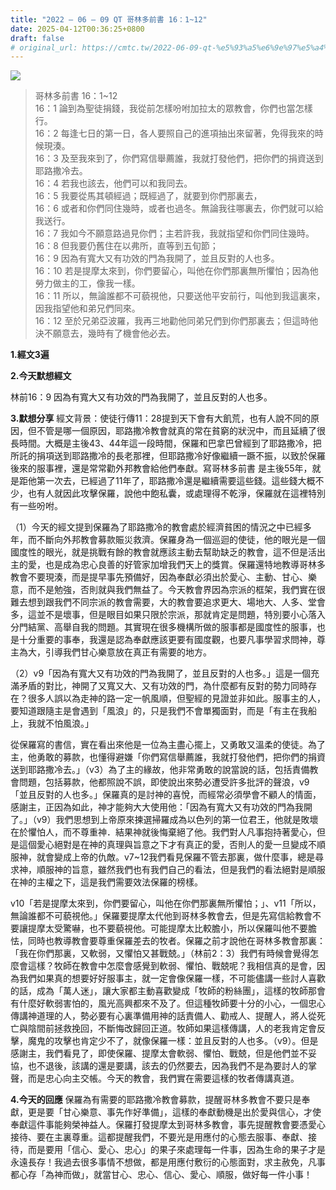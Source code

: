 ```yaml
---
title: "2022 – 06 – 09 QT 哥林多前書 16：1~12"
date: 2025-04-12T00:36:25+0800
draft: false
# original_url: https://cmtc.tw/2022-06-09-qt-%e5%93%a5%e6%9e%97%e5%a4%9a%e5%89%8d%e6%9b%b8-16%ef%bc%9a112
---
```


![](/images/qt.jpg)
> 哥林多前書 16：1\~12  
> 16：1 論到為聖徒捐錢，我從前怎樣吩咐加拉太的眾教會，你們也當怎樣行。  
> 16：2 每逢七日的第一日，各人要照自己的進項抽出來留著，免得我來的時候現湊。  
> 16：3 及至我來到了，你們寫信舉薦誰，我就打發他們，把你們的捐資送到耶路撒冷去。  
> 16：4 若我也該去，他們可以和我同去。  
> 16：5 我要從馬其頓經過；既經過了，就要到你們那裏去，  
> 16：6 或者和你們同住幾時，或者也過冬。無論我往哪裏去，你們就可以給我送行。  
> 16：7 我如今不願意路過見你們；主若許我，我就指望和你們同住幾時。  
> 16：8 但我要仍舊住在以弗所，直等到五旬節；  
> 16：9 因為有寬大又有功效的門為我開了，並且反對的人也多。  
> 16：10 若是提摩太來到，你們要留心，叫他在你們那裏無所懼怕；因為他勞力做主的工，像我一樣。  
> 16：11 所以，無論誰都不可藐視他，只要送他平安前行，叫他到我這裏來，因我指望他和弟兄們同來。  
> 16：12 至於兄弟亞波羅，我再三地勸他同弟兄們到你們那裏去；但這時他決不願意去，幾時有了機會他必去。

**1.經文3遍**

**2.今天默想經文**
  
林前16：9 因為有寬大又有功效的門為我開了，並且反對的人也多。

**3.默想分享**
經文背景：使徒行傳11：28提到天下會有大飢荒，也有人說不同的原因，但不管是哪一個原因，耶路撒冷教會就真的常在貧窮的狀況中，而且延續了很長時間。大概是主後43、44年這一段時間，保羅和巴拿巴曾經到了耶路撒冷，把所託的捐項送到耶路撒冷的長老那裡，但耶路撒冷好像繼續一蹶不振，以致於保羅後來的服事裡，還是常常勸外邦教會給他們奉獻。寫哥林多前書 是主後55年，就是距他第一次去，已經過了11年了，耶路撒冷還是繼續需要這些錢。這些錢大概不少，也有人就因此攻擊保羅，說他中飽私囊，或處理得不乾淨，保羅就在這裡特別有一些吩咐。

（1）今天的經文提到保羅為了耶路撒冷的教會處於經濟貧困的情況之中已經多年，而不斷向外邦教會募款賑災救濟。保羅身為一個巡迴的使徒，他的眼光是一個國度性的眼光，就是挑戰有餘的教會就應該主動去幫助缺乏的教會，這不但是活出主的愛，也是成為忠心良善的好管家加增我們天上的獎賞。保羅還特地教導哥林多教會不要現湊，而是提早事先預備好，因為奉獻必須出於愛心、主動、甘心、樂意，而不是勉強，否則就與我們無益了。今天教會界因為宗派的框架，我們實在很難去想到跟我們不同宗派的教會需要，大的教會要追求更大、場地大、人多、堂會多，這並不是壞事，但是眼目如果只限於宗派，那就肯定是問題，特別要小心落入分門結黨、高舉自我的問題。其實現在很多機構所做的服事都是國度性的服事，也是十分重要的事奉，我還是認為奉獻應該更要有國度觀，也要凡事學習求問神，尊主為大，引導我們甘心樂意放在真正有需要的地方。

（2）v9「因為有寬大又有功效的門為我開了，並且反對的人也多。」這是一個充滿矛盾的對比，神開了又寬又大、又有功效的門，為什麼都有反對的勢力同時存在？很多人誤以為走神的路一定一帆風順，但聖經的見證並非如此。服事主的人，要知道跟隨主是會遇到「風浪」的，只是我們不會單獨面對，而是「有主在我船上，我就不怕風浪。」

從保羅寫的書信，實在看出來他是一位為主盡心擺上，又勇敢又溫柔的使徒。為了主，他勇敢的募款，也懂得避嫌「你們寫信舉薦誰，我就打發他們，把你們的捐資送到耶路撒冷去。」（v3）為了主的緣故，他非常勇敢的說當說的話，包括責備教會問題，包括募款，他都照說不誤，即使說出來勢必遭受許多批評的聲浪，v9「並且反對的人也多。」保羅真的是討神的喜悅，而經常必須學會不顧人的情面，感謝主，正因為如此，神才能夠大大使用他：「因為有寬大又有功效的門為我開了。」（v9）我們思想到上帝原來揀選掃羅成為以色列的第一位君王，他就是敗壞在於懼怕人，而不尊重神．結果神就後悔棄絕了他。我們對人凡事抱持著愛心，但是這個愛心絕對是在神的真理與旨意之下才有真正的愛，否則人的愛一旦變成不順服神，就會變成上帝的仇敵。v7\~12我們看見保羅不管去那裏，做什麼事，總是尋求神，順服神的旨意，雖然我們也有我們自己的看法，但是我們的看法絕對是順服在神的主權之下，這是我們需要效法保羅的榜樣。

v10「若是提摩太來到，你們要留心，叫他在你們那裏無所懼怕；」、v11「所以，無論誰都不可藐視他。」保羅要提摩太代他到哥林多教會去，但是先寫信給教會不要讓提摩太受驚嚇，也不要藐視他。可能提摩太比較膽小，所以保羅叫他不要膽怯，同時也教導教會要尊重保羅差去的牧者。保羅之前才說他在哥林多教會那裏：「我在你們那裏，又軟弱，又懼怕又甚戰兢。」（林前2：3）我們有時候會覺得怎麼會這樣？牧師在教會中怎麼會感覺到軟弱、懼怕、戰兢呢？我相信真的是會，因為我們如果真的想要好好服事主，就一定會像保羅一樣，不可能儘講一些討人喜歡的話，成為「萬人迷」，讓大家都主動喜歡變成「牧師的粉絲團」，這樣的牧師那會有什麼好軟弱害怕的，風光高興都來不及了。但這種牧師要十分的小心，一個忠心傳講神道理的人，勢必要有心裏準備用神的話責備人、勸戒人、提醒人，將人從死亡與陰間前拯救挽回，不斷悔改歸回正道。牧師如果這樣傳講，人的老我肯定會反擊，魔鬼的攻擊也肯定少不了，就像保羅一樣：並且反對的人也多。（v9）。但是感謝主，我們看見了，即使保羅、提摩太會軟弱、懼怕、戰兢，但是他們並不妥協，也不退後，該講的還是要講，該去的仍然要去，因為我們不是為要討人的掌聲，而是忠心向主交帳。今天的教會，我們實在需要這樣的牧者傳講真道。

**4.今天的回應**
保羅為有需要的耶路撒冷教會募款，提醒哥林多教會不要只是奉獻，更是要「甘心樂意、事先作好準備」，這樣的奉獻動機是出於愛與信心，才使奉獻這件事能夠榮神益人。保羅打發提摩太到哥林多教會，事先提醒教會要憑愛心接待、要在主裏尊重。這都提醒我們，不要光是用應付的心態去服事、奉獻、接待，而是要用「信心、愛心、忠心」的果子來處理每一件事，因為生命的果子才是永遠長存！我過去很多事情不想做，都是用應付敷衍的心態面對，求主赦免，凡事都心存「為神而做」，就當甘心、忠心、信心、愛心、順服，做好每一件小事！
